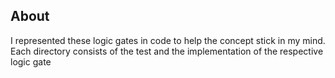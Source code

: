 ## About
I represented these logic gates in code to help the concept stick in my mind. <br>
Each directory consists of the test and the implementation of the respective logic gate

